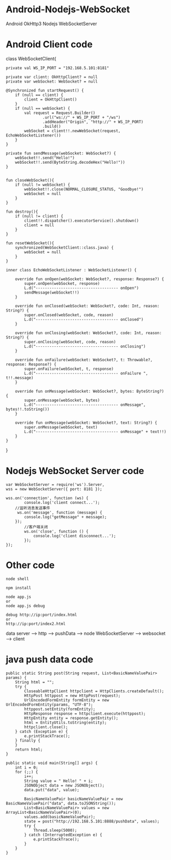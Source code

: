 # Android-Nodejs-WebSocket

Android OkHttp3 Nodejs WebSocketServer



# Android Client  code 

class WebSocketClient{

    private val WS_IP_PORT = "192.168.5.101:8181"
    
    private var client: OkHttpClient? = null
    private var webSocket: WebSocket? = null
    
    @Synchronized fun startRequest() {
        if (null == client) {
            client = OkHttpClient()
        }
        if (null == webSocket) {
            val request = Request.Builder()
                    .url("ws://" + WS_IP_PORT + "/ws")
                    .addHeader("Origin", "http://" + WS_IP_PORT)
                    .build()
            webSocket = client!!.newWebSocket(request, EchoWebSocketListener())
        }
    }

    private fun sendMessage(webSocket: WebSocket?) {
        webSocket!!.send("Hello!")
        webSocket!!.send(ByteString.decodeHex("Hello!"))
    }


    fun closeWebSocket(){
        if (null != webSocket) {
            webSocket!!.close(NORMAL_CLOSURE_STATUS, "Goodbye!")
            webSocket = null
        }
    }

    fun destroy(){
        if (null != client) {
            client!!.dispatcher().executorService().shutdown()
            client = null
        }
    }

    fun resetWebSocket(){
        synchronized(WebSocketClient::class.java) {
            webSocket = null
        }
    }

    inner class EchoWebSocketListener : WebSocketListener() {

        override fun onOpen(webSocket: WebSocket?, response: Response?) {
            super.onOpen(webSocket, response)
            L.d("------------------------------------ onOpen")
            sendMessage(webSocket!!)
        }

        override fun onClosed(webSocket: WebSocket?, code: Int, reason: String?) {
            super.onClosed(webSocket, code, reason)
            L.d("------------------------------------ onClosed")
        }

        override fun onClosing(webSocket: WebSocket?, code: Int, reason: String?) {
            super.onClosing(webSocket, code, reason)
            L.d("------------------------------------ onClosing")
        }

        override fun onFailure(webSocket: WebSocket?, t: Throwable?, response: Response?) {
            super.onFailure(webSocket, t, response)
            L.d("------------------------------------ onFailure ", t!!.message)
        }

        override fun onMessage(webSocket: WebSocket?, bytes: ByteString?) {
            super.onMessage(webSocket, bytes)
            L.d("------------------------------------ onMessage", bytes!!.toString())
        }

        override fun onMessage(webSocket: WebSocket?, text: String?) {
            super.onMessage(webSocket, text)
            L.d("------------------------------------ onMessage" + text!!)
        }
    }
}



# Nodejs WebSocket Server code

	var WebSocketServer = require('ws').Server,
	wss = new WebSocketServer({ port: 8181 });

	wss.on('connection', function (ws) {
    		console.log('client connect...');
		//监听消息发送事件
		 ws.on('message', function (message) {
			console.log("getMessage" + message);
		});
    		//客户端关闭
    		ws.on('close', function () {
    			console.log('client disconnect...');
    		}); 
	});


# Other code

	node shell

	npm install

	node app.js 
	or
	node app.js debug

	debug http://ip:port/index.html
	or 
	http://ip:port/index2.html




data server --> http --> pushData --> node WebSocketServer --> websocket --> client 



# java push data code


	public static String post(String request, List<BasicNameValuePair> params) {
		String html = "";
		try {
			CloseableHttpClient httpclient = HttpClients.createDefault();
			HttpPost httppost = new HttpPost(request);
			UrlEncodedFormEntity formEntity = new UrlEncodedFormEntity(params, "UTF-8");  
			httppost.setEntity(formEntity);
			HttpResponse response = httpclient.execute(httppost);
			HttpEntity entity = response.getEntity();
			html = EntityUtils.toString(entity);
			httpclient.close();
		} catch (Exception e) {
			e.printStackTrace();
		} finally {
		}
		return html;
	}

	public static void main(String[] args) {
		int i = 0;
		for (;;) {
			i++;
			String value = " Hello! " + i;
			JSONObject data = new JSONObject();			
			data.put("data", value);
			
			BasicNameValuePair basicNameValuePair = new BasicNameValuePair("data", data.toJSONString());
			List<BasicNameValuePair> values = new ArrayList<BasicNameValuePair>(0);
			values.add(basicNameValuePair);
			state = post("http://192.168.5.101:8888/pushData", values);
			try {
				Thread.sleep(5000);
			} catch (InterruptedException e) {
				e.printStackTrace();
			}
		}
	}







